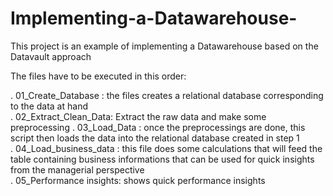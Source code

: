 # Implementing-a-Datawarehouse-
This project is an example of implementing a Datawarehouse based on the  Datavault approach

The files have to be executed in this order:  

. 01_Create_Database : the files creates a relational database corresponding to the data at hand  
. 02_Extract_Clean_Data: Extract the raw data and make some preprocessing
. 03_Load_Data : once the preprocessings are done, this script then  loads the data into the relational database created in step 1  
. 04_Load_business_data : this file does some calculations that will feed the table containing business informations that can be used for
quick insights from the managerial perspective  
. 05_Performance insights: shows quick performance insights


